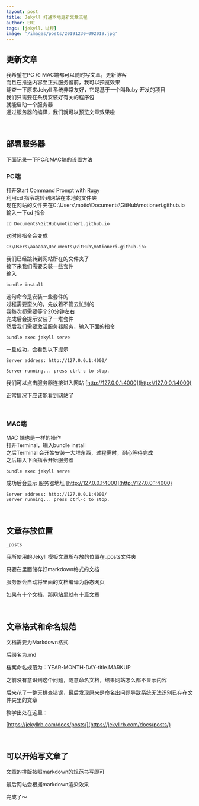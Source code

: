 ```yaml
---
layout: post
title: Jekyll 打通本地更新文章流程
author: ERI
tags: [jekyll，过程]
image: '/images/posts/20191230-092019.jpg'
---
```


## 更新文章

我希望在PC 和 MAC端都可以随时写文章，更新博客<br>而且在推送内容至正式服务器前，我可以预览效果<br>翻查一下原来Jekyll 系统非常友好，它是基于一个叫Ruby 开发的项目<br>
我们只需要在系统安装好有关的程序包<br>就能启动一个服务器<br>通过服务器的编译，我们就可以预览文章效果啦<br>

<br>

## 部署服务器

下面记录一下PC和MAC端的设置方法

### PC端

打开Start Command Prompt with Rugy<br>利用cd 指令跳转到网站在本地的文件夹<br>现在网站的文件夹在C:\Users\motio\Documents\GitHub\motioneri.github.io<br>输入一下cd 指令<br>

```
cd Documents\GitHub\motioneri.github.io
```

这时候指令会变成<br>

```
C:\Users\aaaaaa\Documents\GitHub\motioneri.github.io>
```

我们已经跳转到网站所在的文件夹了<br>接下来我们需要安装一些套件<br>输入<br>

```
bundle install
```

这句命令是安装一些套件的<br>过程需要蛮久的，先放着不管去忙别的<br>我每次都需要等个20分钟左右<br>完成后会提示安装了一堆套件<br>然后我们需要激活服务器服务，输入下面的指令<br>

```
bundle exec jekyll serve
```

一旦成功，会看到以下提示

```
Server address: http://127.0.0.1:4000/

Server running... press ctrl-c to stop.
```

我们可以点击服务器连接进入网站 [http://127.0.0.1:4000](http://127.0.0.1:4000)

正常情况下应该能看到网站了

<br>

### MAC端

MAC 端也是一样的操作<br>
打开Terminal，输入bundle install<br>
之后Terminal 会开始安装一大堆东西，过程需时，耐心等待完成<br>
之后输入下面指令开始服务器

```
bundle exec jekyll serve
```

成功后会显示 服务器地址  [http://127.0.0.1:4000](http://127.0.0.1:4000)

```
Server address: http://127.0.0.1:4000/
Server running... press ctrl-c to stop.
```



<br>



## 文章存放位置

```
_posts
```

我所使用的Jekyll 模板文章所存放的位置在_posts文件夹

只要在里面储存好markdown格式的文档

服务器会自动将里面的文档编译为静态网页

如果有十个文档，那网站里就有十篇文章



<br>



## 文章格式和命名规范

文档需要为Markdown格式

后缀名为.md

档案命名规范为：YEAR-MONTH-DAY-title.MARKUP

之前没有意识到这个问题，随意命名文档，结果网站怎么都不显示内容

后来花了一整天排查错误，最后发现原来是命名出问题导致系统无法识别已存在文件夹里的文章

教学出处在这里：

[https://jekyllrb.com/docs/posts/](https://jekyllrb.com/docs/posts/)



<br>



## 可以开始写文章了

文章的排版按照markdown的规范书写即可

最后网站会根据markdown渲染效果

完成了～